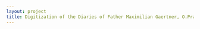 ```yaml
--- 
layout: project 
title: Digitization of the Diaries of Father Maximilian Gaertner, O.Praem
---
```



